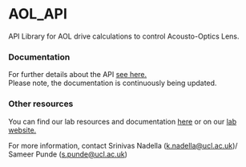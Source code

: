 # AOL_API

API Library for AOL drive calculations to control Acousto-Optics Lens.

### Documentation
For further details about the API <a href="/docs/installation_procedure.md"> see here.</a>  
Please note, the documentation is continuously being updated.

### Other resources
You can find our lab resources and documentation <a href="https://github.com/SilverLabUCL/SilverLab-Microscope">here</a> or on our <a href="https://silverlab.org/">lab website.</a>

For more information, contact Srinivas Nadella (k.nadella@ucl.ac.uk)/ Sameer Punde (s.punde@ucl.ac.uk)
